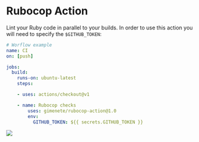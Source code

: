 # Rubocop Action

Lint your Ruby code in parallel to your builds.
In order to use this action you will need to specify the `$GITHUB_TOKEN`:


```yaml
# Worflow example
name: CI
on: [push]

jobs:
  build:
    runs-on: ubuntu-latest
    steps:

    - uses: actions/checkout@v1

    - name: Rubocop checks
        uses: gimenete/rubocop-action@1.0
        env:
          GITHUB_TOKEN: ${{ secrets.GITHUB_TOKEN }}
```


![](screenshots/annotations.png)
